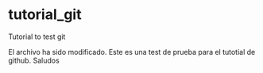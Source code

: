 # tutorial_git
Tutorial to test git

El archivo ha sido modificado. Este es una test de prueba para el tutotial de github.
Saludos
